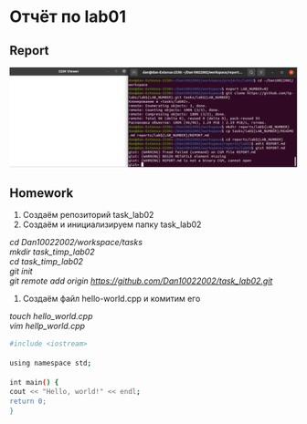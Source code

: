 # Отчёт по lab01

## Report

![report](https://github.com/Dan10022002/task_lab02/blob/master/report11.png)

## Homework

1. Создаём репозиторий task_lab02
2. Создаём и инициализируем папку task_lab02

_cd Dan10022002/workspace/tasks<br/>
mkdir task_timp_lab02<br/>
cd task_timp_lab02<br/>
git init<br/>
git remote add origin https://github.com/Dan10022002/task_lab02.git_

1. Создаём файл hello-world.cpp и комитим его

_touch hello_world.cpp<br/>
vim hellp_world.cpp_
```sh
#include <iostream>
  
using namespace std;
  
int main() {
cout << "Hello, world!" << endl;
return 0;
}
```
